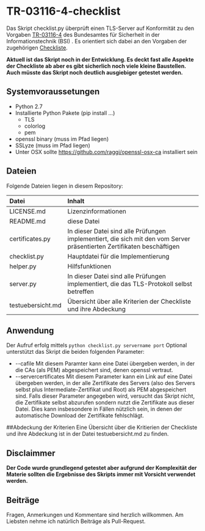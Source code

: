 # TR-03116-4-checklist
Das Skript checklist.py überprüft einen TLS-Server auf Konformität zu den Vorgaben [TR-03116-4](https://www.bsi.bund.de/SharedDocs/Downloads/DE/BSI/Publikationen/TechnischeRichtlinien/TR03116/BSI-TR-03116-4.pdf?__blob=publicationFile&v=2) des Bundesamtes für Sicherheit in der Informationstechnik (BSI) . Es orientiert sich dabei an den Vorgaben der zugehörigen [Checkliste](https://www.bsi.bund.de/SharedDocs/Downloads/DE/BSI/Publikationen/TechnischeRichtlinien/TR03116/TLS-Checkliste.pdf?__blob=publicationFile&v=2).

**Aktuell ist das Skript noch in der Entwicklung. Es deckt fast alle Aspekte der Checkliste ab aber es gibt sicherlich noch viele kleine Baustellen. Auch müsste das Skript noch deutlich ausgiebiger getestet werden.**

## Systemvoraussetungen
* Python 2.7
* Installierte Python Pakete (pip install ...)
  * TLS
  * colorlog
  * pem
* openssl binary (muss im Pfad liegen)
* SSLyze (muss im Pfad liegen)
* Unter OSX sollte https://github.com/raggi/openssl-osx-ca installiert sein

## Dateien
Folgende Dateien liegen in diesem Repository:

| Datei             | Inhalt                                                                                                                 |
|:------------------|:-----------------------------------------------------------------------------------------------------------------------|
| LICENSE.md        | Lizenzinformationen                                                                                                    |
| README.md         | diese Datei                                                                                                            |
| certificates.py   | In dieser Datei sind alle Prüfungen implementiert, die sich mit den vom Server präsentierten Zertifikaten beschäftigen |
| checklist.py      | Hauptdatei für die Implementierung                                                                                     |
| helper.py         | Hilfsfunktionen                                                                                                        |
| server.py         | In dieser Datei sind alle Prüfungen implementiert, die das TLS-Protokoll selbst betreffen                              |
| testuebersicht.md | Übersicht über alle Kriterien der Checkliste und ihre Abdeckung                                                        |

## Anwendung
Der Aufruf erfolg mittels `python checklist.py servername port`
Optional unterstützt das Skript die beiden folgenden Parameter:
* --cafile Mit diesem Paramter kann eine Datei übergeben werden, in der die CAs (als PEM) abgespeichert sind, denen openssl vertraut.
* --servercertificates Mit diesem Parameter kann ein Link auf eine Datei übergeben werden, in der alle Zertifikate des Servers (also des Servers selbst plus Intermediate-Zertifikat und Root) als PEM abgespeichert sind. Falls dieser Parameter angegeben wird, versucht das Skript nicht, die Zertifikate selbst abzurufen sondern nutzt die Zertifikate aus dieser Datei. Dies kann insbesondere in Fällen nützlich sein, in denen der automatische Download der Zertifikate fehlschlägt.

##Abdeckung der Kriterien
Eine Übersicht über die Kritierien der Checkliste und ihre Abdeckung ist in der Datei testuebersicht.md zu finden.

## Disclaimmer
**Der Code wurde grundlegend getestet aber aufgrund der Komplexität der Materie sollten die Ergebnisse des Skripts immer mit Vorsicht verwendet werden.**

## Beiträge
Fragen, Anmerkungen und Kommentare sind herzlich willkommen. Am Liebsten nehme ich natürlich Beiträge als Pull-Request.
